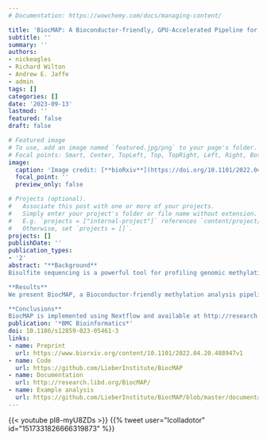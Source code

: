 ```yaml
---
# Documentation: https://wowchemy.com/docs/managing-content/

title: 'BiocMAP: A Bioconductor-friendly, GPU-Accelerated Pipeline for Bisulfite-Sequencing Data'
subtitle: ''
summary: ''
authors:
- nickeagles
- Richard Wilton
- Andrew E. Jaffe
- admin
tags: []
categories: []
date: '2023-09-13'
lastmod: ''
featured: false
draft: false

# Featured image
# To use, add an image named `featured.jpg/png` to your page's folder.
# Focal points: Smart, Center, TopLeft, Top, TopRight, Left, Right, BottomLeft, Bottom, BottomRight.
image:
  caption: 'Image credit: [**bioRxiv**](https://doi.org/10.1101/2022.04.20.488947)'
  focal_point: ''
  preview_only: false

# Projects (optional).
#   Associate this post with one or more of your projects.
#   Simply enter your project's folder or file name without extension.
#   E.g. `projects = ["internal-project"]` references `content/project/deep-learning/index.md`.
#   Otherwise, set `projects = []`.
projects: []
publishDate: ''
publication_types:
- '2'
abstract: "**Background**
Bisulfite sequencing is a powerful tool for profiling genomic methylation, an epigenetic modification critical in the understanding of cancer, psychiatric disorders, and many other conditions. Raw data generated by whole genome bisulfite sequencing (WGBS) requires several computational steps before it is ready for statistical analysis, and particular care is required to process data in a timely and memory-efficient manner. Alignment to a reference genome is one of the most computationally demanding steps in a WGBS workflow, taking several hours or even days with commonly used WGBS-specific alignment software. This naturally motivates the creation of computational workflows that can utilize GPU-based alignment software to greatly speed up the bottleneck step. In addition, WGBS produces raw data that is large and often unwieldy; a lack of memory-efficient representation of data by existing pipelines renders WGBS impractical or impossible to many researchers.

**Results**
We present BiocMAP, a Bioconductor-friendly methylation analysis pipeline consisting of two modules, to address the above concerns. The first module performs computationally-intensive read alignment using Arioc, a GPU-accelerated short-read aligner. Since GPUs are not always available on the same computing environments where traditional CPU-based analyses are convenient, the second module may be run in a GPU-free environment. This module extracts and merges DNA methylation proportions—the fractions of methylated cytosines across all cells in a sample at a given genomic site. Bioconductor-based output objects in R utilize an on-disk data representation to drastically reduce required main memory and make WGBS projects computationally feasible to more researchers.

**Conclusions**
BiocMAP is implemented using Nextflow and available at http://research.libd.org/BiocMAP/. To enable reproducible analysis across a variety of typical computing environments, BiocMAP can be containerized with Docker or Singularity, and executed locally or with the SLURM or SGE scheduling engines. By providing Bioconductor objects, BiocMAP’s output can be integrated with powerful analytical open source software for analyzing methylation data."
publication: '*BMC Bioinformatics*'
doi: 10.1186/s12859-023-05461-3
links:
- name: Preprint
  url: https://www.biorxiv.org/content/10.1101/2022.04.20.488947v1
- name: Code
  url: https://github.com/LieberInstitute/BiocMAP
- name: Documentation
  url: http://research.libd.org/BiocMAP/
- name: Example analysis
  url: https://github.com/LieberInstitute/BiocMAP/blob/master/documentation/example_analysis/age_neun_analysis.pdf
---
```


{{< youtube pI8-myU8ZDs >}}
{{% tweet user="lcolladotor" id="1517331826666319873" %}}
